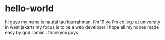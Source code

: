 # hello-world

hi guys my name is naufal taufiqurrahman, i'm 19 yo
i'm college at university in west jakarta
my focus is to be a web developer 
i hope all my hopes made easy by god aamiin..
thankyou guys
